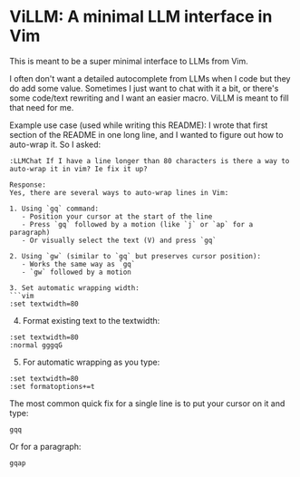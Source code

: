# ViLLM: A minimal LLM interface in Vim

This is meant to be a super minimal interface to LLMs from Vim.

I often don't want a detailed autocomplete from LLMs when I code but they do add
some value. Sometimes I just want to chat with it a bit, or there's some
code/text rewriting and I want an easier macro. ViLLM is meant to fill that need
for me.

Example use case (used while writing this README): I wrote that first section of
the README in one long line, and I wanted to figure out how to auto-wrap it. So
I asked:

```
:LLMChat If I have a line longer than 80 characters is there a way to auto-wrap it in vim? Ie fix it up?

Response:
Yes, there are several ways to auto-wrap lines in Vim:

1. Using `gq` command:
   - Position your cursor at the start of the line
   - Press `gq` followed by a motion (like `j` or `ap` for a paragraph)
   - Or visually select the text (V) and press `gq`

2. Using `gw` (similar to `gq` but preserves cursor position):
   - Works the same way as `gq`
   - `gw` followed by a motion

3. Set automatic wrapping width:
```vim
:set textwidth=80
```

4. Format existing text to the textwidth:
```vim
:set textwidth=80
:normal gggqG
```

5. For automatic wrapping as you type:
```vim
:set textwidth=80
:set formatoptions+=t
```

The most common quick fix for a single line is to put your cursor on it and type:
```
gqq
```

Or for a paragraph:
```
gqap
```
```
